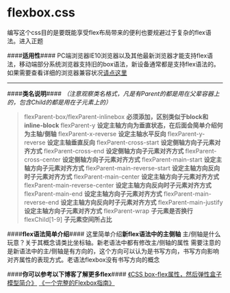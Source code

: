 # flexbox.css

编写这个css目的是要既能享受flex布局带来的便利也要规避过于复杂的flex语法。进入正题

####**适用性**####
PC端浏览器IE10浏览器以及其他最新浏览器才能支持flex语法，移动端部分系统浏览器支持旧的box语法，新设备通常都是支持flex语法的。如果需要查看详细的浏览器兼容状况[请点这里][1]


----------


####**类名说明**####
*（注意观察类名格式，凡是有Parent的都是用在父辈容器上的，包含Child的都是用在子元素上的）*
 > flexParent-box/flexParent-inlinebox **必须添加，区别类似于block和inline-block**
 > flexParent-y **设定主轴方向为垂直状态，在后面会简单介绍何为主轴/侧轴**
 > flexParent-x-reverse **设定主轴水平反向**
 > flexParent-y-reverse **设定主轴垂直反向**
 > flexParent-cross-start **设定侧轴方向子元素对齐方式**
 > flexParent-cross-end **设定侧轴方向子元素对齐方式**
 > flexParent-cross-center **设定侧轴方向子元素对齐方式**
 > flexParent-main-start **设定主轴方向子元素对齐方式**
 > flexParent-main-reverse-start **设定主轴方向反向时子元素对齐方式**
 > flexParent-main-center **设定主轴方向子元素对齐方式**
 > flexParent-main-reverse-center **设定主轴方向反向时子元素对齐方式**
 > flexParent-main-end **设定主轴方向子元素对齐方式**
 > flexParent-main-reverse-end **设定主轴方向反向时子元素对齐方式**
 > flexParent-main-justify **设定主轴方向子元素对齐方式**
 > flexParent-wrap **子元素是否换行**
 > flexChild[1-9] **子元素空间所占比**


####**flex语法简单介绍**####
这里简单介绍**新flex语法中的主侧轴**
主/侧轴是什么玩意？关于其概念请类比坐标轴。新老语法中都有修改主/侧轴的属性
需要注意的是新语法中的主/侧轴是有方向的，这个方向可以认为是书写方向，书写方向影响对齐属性的表现方式。老语法flexbox没有书写方向的概念

####**你可以参考以下博客了解更多flex**####
[《CSS box-flex属性，然后弹性盒子模型简介》][2]
[《一个完整的Flexbox指南》][3]

  
  
  
  
  


  [1]: http://caniuse.com/#feat=flexbox
  [2]: http://www.zhangxinxu.com/wordpress/2010/12/css-box-flex%E5%B1%9E%E6%80%A7%EF%BC%8C%E7%84%B6%E5%90%8E%E5%BC%B9%E6%80%A7%E7%9B%92%E5%AD%90%E6%A8%A1%E5%9E%8B%E7%AE%80%E4%BB%8B/
  [3]: http://www.w3cplus.com/css3/a-guide-to-flexbox.html